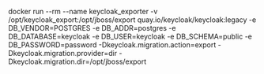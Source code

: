 docker run --rm --name keycloak_exporter -v /opt/keycloak_export:/opt/jboss/export quay.io/keycloak/keycloak:legacy -e DB_VENDOR=POSTGRES -e DB_ADDR=postgres -e DB_DATABASE=keycloak -e DB_USER=keycloak -e DB_SCHEMA=public -e DB_PASSWORD=password  -Dkeycloak.migration.action=export -Dkeycloak.migration.provider=dir -Dkeycloak.migration.dir=/opt/jboss/export